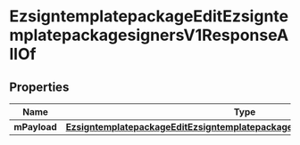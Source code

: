 

# EzsigntemplatepackageEditEzsigntemplatepackagesignersV1ResponseAllOf

## Properties

Name | Type | Description | Notes
------------ | ------------- | ------------- | -------------
**mPayload** | [**EzsigntemplatepackageEditEzsigntemplatepackagesignersV1ResponseMPayload**](EzsigntemplatepackageEditEzsigntemplatepackagesignersV1ResponseMPayload.md) |  | 




